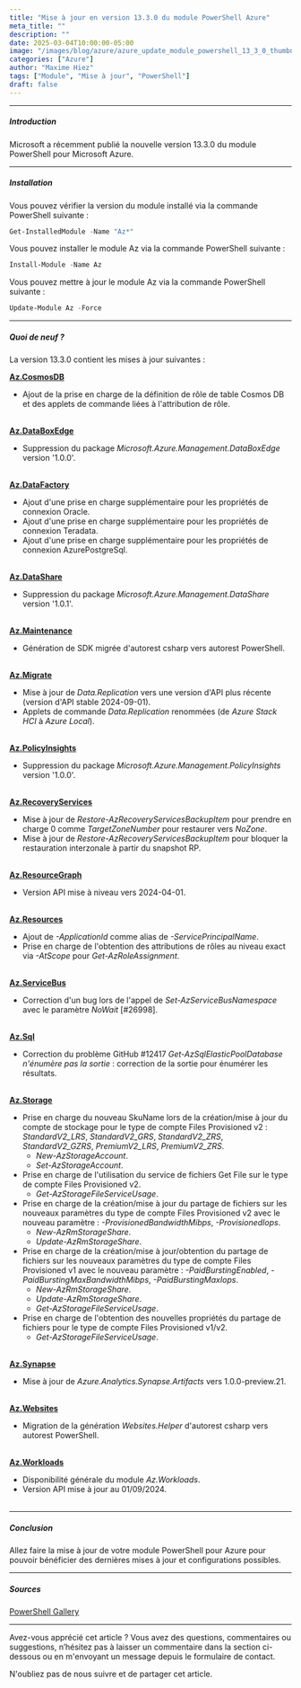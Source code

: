 ```yaml
---
title: "Mise à jour en version 13.3.0 du module PowerShell Azure"
meta_title: ""
description: ""
date: 2025-03-04T10:00:00-05:00
image: "/images/blog/azure/azure_update_module_powershell_13_3_0_thumbnail.png"
categories: ["Azure"]
author: "Maxime Hiez"
tags: ["Module", "Mise à jour", "PowerShell"]
draft: false
---
```

---

##### Introduction
Microsoft a récemment publié la nouvelle version 13.3.0 du module PowerShell pour Microsoft Azure.

---

##### Installation
Vous pouvez vérifier la version du module installé via la commande PowerShell suivante :
```powershell
Get-InstalledModule -Name "Az*"
```

Vous pouvez installer le module Az via la commande PowerShell suivante :
```powershell
Install-Module -Name Az
```

Vous pouvez mettre à jour le module Az via la commande PowerShell suivante :
```powershell
Update-Module Az -Force
```

---

##### Quoi de neuf ?
La version 13.3.0 contient les mises à jour suivantes :

**<u>Az.CosmosDB</u>**
- Ajout de la prise en charge de la définition de rôle de table Cosmos DB et des applets de commande liées à l'attribution de rôle.
<br/><br/>

**<u>Az.DataBoxEdge</u>**
- Suppression du package *Microsoft.Azure.Management.DataBoxEdge* version '1.0.0'.
<br/><br/>

**<u>Az.DataFactory</u>**
- Ajout d'une prise en charge supplémentaire pour les propriétés de connexion Oracle.
- Ajout d'une prise en charge supplémentaire pour les propriétés de connexion Teradata.
- Ajout d'une prise en charge supplémentaire pour les propriétés de connexion AzurePostgreSql.
<br/><br/>

**<u>Az.DataShare</u>**
- Suppression du package *Microsoft.Azure.Management.DataShare* version '1.0.1'.
<br/><br/>

**<u>Az.Maintenance</u>**
- Génération de SDK migrée d'autorest csharp vers autorest PowerShell.
<br/><br/>

**<u>Az.Migrate</u>**
- Mise à jour de *Data.Replication* vers une version d'API plus récente (version d'API stable 2024-09-01).
- Applets de commande *Data.Replication* renommées (de *Azure Stack HCI* à *Azure Local*).
<br/><br/>

**<u>Az.PolicyInsights</u>**
- Suppression du package *Microsoft.Azure.Management.PolicyInsights* version '1.0.0'.
<br/><br/>

**<u>Az.RecoveryServices</u>**
- Mise à jour de *Restore-AzRecoveryServicesBackupItem* pour prendre en charge 0 comme *TargetZoneNumber* pour restaurer vers *NoZone*.
- Mise à jour de *Restore-AzRecoveryServicesBackupItem* pour bloquer la restauration interzonale à partir du snapshot RP.
<br/><br/>

**<u>Az.ResourceGraph</u>**
- Version API mise à niveau vers 2024-04-01.
<br/><br/>

**<u>Az.Resources</u>**
- Ajout de *-ApplicationId* comme alias de *-ServicePrincipalName*.
- Prise en charge de l'obtention des attributions de rôles au niveau exact via *-AtScope* pour *Get-AzRoleAssignment*.
<br/><br/>

**<u>Az.ServiceBus</u>**
- Correction d'un bug lors de l'appel de *Set-AzServiceBusNamespace* avec le paramètre *NoWait* [#26998].
<br/><br/>

**<u>Az.Sql</u>**
- Correction du problème GitHub #12417 *Get-AzSqlElasticPoolDatabase n'énumère pas la sortie* : correction de la sortie pour énumérer les résultats.
<br/><br/>

**<u>Az.Storage</u>**
- Prise en charge du nouveau SkuName lors de la création/mise à jour du compte de stockage pour le type de compte Files Provisioned v2 : *StandardV2_LRS*, *StandardV2_GRS*, *StandardV2_ZRS*, *StandardV2_GZRS*, *PremiumV2_LRS*, *PremiumV2_ZRS*.
    - *New-AzStorageAccount*.
    - *Set-AzStorageAccount*.
- Prise en charge de l'utilisation du service de fichiers Get File sur le type de compte Files Provisioned v2.
    - *Get-AzStorageFileServiceUsage*.
- Prise en charge de la création/mise à jour du partage de fichiers sur les nouveaux paramètres du type de compte Files Provisioned v2 avec le nouveau paramètre : *-ProvisionedBandwidthMibps*, *-ProvisionedIops*.
    - *New-AzRmStorageShare*.
    - *Update-AzRmStorageShare*.
- Prise en charge de la création/mise à jour/obtention du partage de fichiers sur les nouveaux paramètres du type de compte Files Provisioned v1 avec le nouveau paramètre : *-PaidBurstingEnabled*, *-PaidBurstingMaxBandwidthMibps*, *-PaidBurstingMaxIops*.
    - *New-AzRmStorageShare*.
    - *Update-AzRmStorageShare*.
    - *Get-AzStorageFileServiceUsage*.
- Prise en charge de l'obtention des nouvelles propriétés du partage de fichiers pour le type de compte Files Provisioned v1/v2.
    - *Get-AzStorageFileServiceUsage*.
<br/><br/>

**<u>Az.Synapse</u>**
- Mise à jour de *Azure.Analytics.Synapse.Artifacts* vers 1.0.0-preview.21.
<br/><br/>

**<u>Az.Websites</u>**
- Migration de la génération *Websites.Helper* d'autorest csharp vers autorest PowerShell.
<br/><br/>

**<u>Az.Workloads</u>**
- Disponibilité générale du module *Az.Workloads*.
- Version API mise à jour au 01/09/2024.
<br/><br/>

---

##### Conclusion
Allez faire la mise à jour de votre module PowerShell pour Azure pour pouvoir bénéficier des dernières mises à jour et configurations possibles.

---

##### Sources
[PowerShell Gallery](https://www.powershellgallery.com/packages/AZ/13.3.0)

---


Avez-vous apprécié cet article ? Vous avez des questions, commentaires ou suggestions, n’hésitez pas à laisser un commentaire dans la section ci-dessous ou en m'envoyant un message depuis le formulaire de contact.

N'oubliez pas de nous suivre et de partager cet article.